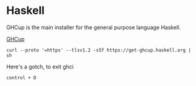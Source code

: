 # Haskell

GHCup is the main installer for the general purpose language Haskell.

[GHCup](https://www.haskell.org/ghcup/)

```shell
curl --proto '=https' --tlsv1.2 -sSf https://get-ghcup.haskell.org | sh
```

Here's a gotch, to exit ghci

```shell
control + D
```

